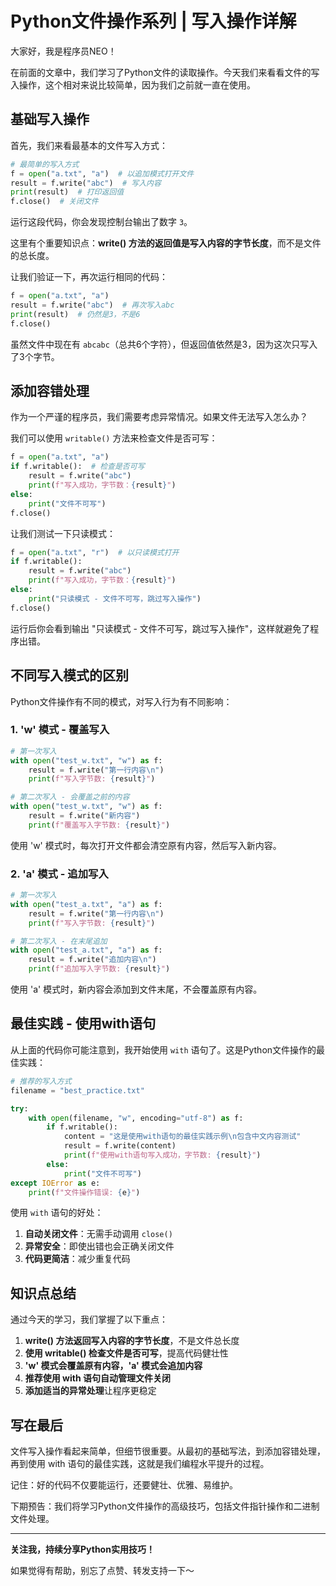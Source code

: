 # Python文件操作系列 | 写入操作详解

大家好，我是程序员NEO！

在前面的文章中，我们学习了Python文件的读取操作。今天我们来看看文件的写入操作，这个相对来说比较简单，因为我们之前就一直在使用。

## 基础写入操作

首先，我们来看最基本的文件写入方式：

```python
# 最简单的写入方式
f = open("a.txt", "a")  # 以追加模式打开文件
result = f.write("abc")  # 写入内容
print(result)  # 打印返回值
f.close()  # 关闭文件
```

运行这段代码，你会发现控制台输出了数字 `3`。

这里有个重要知识点：**write() 方法的返回值是写入内容的字节长度**，而不是文件的总长度。

让我们验证一下，再次运行相同的代码：

```python
f = open("a.txt", "a")
result = f.write("abc")  # 再次写入abc
print(result)  # 仍然是3，不是6
f.close()
```

虽然文件中现在有 `abcabc`（总共6个字符），但返回值依然是3，因为这次只写入了3个字节。

## 添加容错处理

作为一个严谨的程序员，我们需要考虑异常情况。如果文件无法写入怎么办？

我们可以使用 `writable()` 方法来检查文件是否可写：

```python
f = open("a.txt", "a")
if f.writable():  # 检查是否可写
    result = f.write("abc")
    print(f"写入成功，字节数：{result}")
else:
    print("文件不可写")
f.close()
```

让我们测试一下只读模式：

```python
f = open("a.txt", "r")  # 以只读模式打开
if f.writable():
    result = f.write("abc")
    print(f"写入成功，字节数：{result}")
else:
    print("只读模式 - 文件不可写，跳过写入操作")
f.close()
```

运行后你会看到输出 "只读模式 - 文件不可写，跳过写入操作"，这样就避免了程序出错。

## 不同写入模式的区别

Python文件操作有不同的模式，对写入行为有不同影响：

### 1. 'w' 模式 - 覆盖写入

```python
# 第一次写入
with open("test_w.txt", "w") as f:
    result = f.write("第一行内容\n")
    print(f"写入字节数: {result}")

# 第二次写入 - 会覆盖之前的内容
with open("test_w.txt", "w") as f:
    result = f.write("新内容")
    print(f"覆盖写入字节数: {result}")
```

使用 'w' 模式时，每次打开文件都会清空原有内容，然后写入新内容。

### 2. 'a' 模式 - 追加写入

```python
# 第一次写入
with open("test_a.txt", "a") as f:
    result = f.write("第一行内容\n")
    print(f"写入字节数: {result}")

# 第二次写入 - 在末尾追加
with open("test_a.txt", "a") as f:
    result = f.write("追加内容\n")
    print(f"追加写入字节数: {result}")
```

使用 'a' 模式时，新内容会添加到文件末尾，不会覆盖原有内容。

## 最佳实践 - 使用with语句

从上面的代码你可能注意到，我开始使用 `with` 语句了。这是Python文件操作的最佳实践：

```python
# 推荐的写入方式
filename = "best_practice.txt"

try:
    with open(filename, "w", encoding="utf-8") as f:
        if f.writable():
            content = "这是使用with语句的最佳实践示例\n包含中文内容测试"
            result = f.write(content)
            print(f"使用with语句写入成功，字节数: {result}")
        else:
            print("文件不可写")
except IOError as e:
    print(f"文件操作错误: {e}")
```

使用 `with` 语句的好处：

1. **自动关闭文件**：无需手动调用 `close()`
2. **异常安全**：即使出错也会正确关闭文件
3. **代码更简洁**：减少重复代码

## 知识点总结

通过今天的学习，我们掌握了以下重点：

1. **write() 方法返回写入内容的字节长度**，不是文件总长度
2. **使用 writable() 检查文件是否可写**，提高代码健壮性
3. **'w' 模式会覆盖原有内容，'a' 模式会追加内容**
4. **推荐使用 with 语句自动管理文件关闭**
5. **添加适当的异常处理**让程序更稳定

## 写在最后

文件写入操作看起来简单，但细节很重要。从最初的基础写法，到添加容错处理，再到使用 with 语句的最佳实践，这就是我们编程水平提升的过程。

记住：好的代码不仅要能运行，还要健壮、优雅、易维护。

下期预告：我们将学习Python文件操作的高级技巧，包括文件指针操作和二进制文件处理。

---

**关注我，持续分享Python实用技巧！**

如果觉得有帮助，别忘了点赞、转发支持一下～
